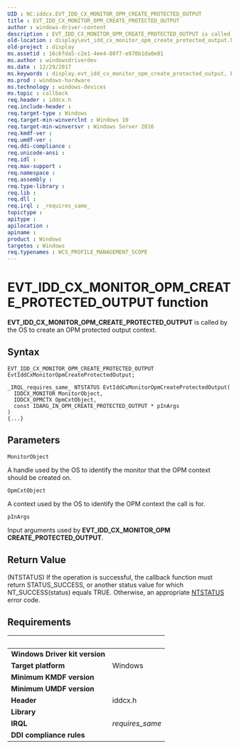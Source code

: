 ```yaml
---
UID : NC:iddcx.EVT_IDD_CX_MONITOR_OPM_CREATE_PROTECTED_OUTPUT
title : EVT_IDD_CX_MONITOR_OPM_CREATE_PROTECTED_OUTPUT
author : windows-driver-content
description : EVT_IDD_CX_MONITOR_OPM_CREATE_PROTECTED_OUTPUT is called by the OS to create an OPM protected output context.
old-location : display\evt_idd_cx_monitor_opm_create_protected_output.htm
old-project : display
ms.assetid : 16c6fda5-c2e1-4ee4-80f7-e970b1da0e01
ms.author : windowsdriverdev
ms.date : 12/29/2017
ms.keywords : display.evt_idd_cx_monitor_opm_create_protected_output, EvtIddCxMonitorOpmCreateProtectedOutput callback function [Display Devices], EvtIddCxMonitorOpmCreateProtectedOutput, EVT_IDD_CX_MONITOR_OPM_CREATE_PROTECTED_OUTPUT, EVT_IDD_CX_MONITOR_OPM_CREATE_PROTECTED_OUTPUT, iddcx/EvtIddCxMonitorOpmCreateProtectedOutput, PFN_IDD_CX_MONITOR_OPM_CREATE_PROTECTED_OUTPUT callback function pointer [Display Devices], PFN_IDD_CX_MONITOR_OPM_CREATE_PROTECTED_OUTPUT
ms.prod : windows-hardware
ms.technology : windows-devices
ms.topic : callback
req.header : iddcx.h
req.include-header : 
req.target-type : Windows
req.target-min-winverclnt : Windows 10
req.target-min-winversvr : Windows Server 2016
req.kmdf-ver : 
req.umdf-ver : 
req.ddi-compliance : 
req.unicode-ansi : 
req.idl : 
req.max-support : 
req.namespace : 
req.assembly : 
req.type-library : 
req.lib : 
req.dll : 
req.irql : _requires_same_
topictype : 
apitype : 
apilocation : 
apiname : 
product : Windows
targetos : Windows
req.typenames : WCS_PROFILE_MANAGEMENT_SCOPE
---
```



# EVT_IDD_CX_MONITOR_OPM_CREATE_PROTECTED_OUTPUT function
<b>EVT_IDD_CX_MONITOR_OPM_CREATE_PROTECTED_OUTPUT</b> is called by the OS to create an OPM protected output context.

## Syntax

```
EVT_IDD_CX_MONITOR_OPM_CREATE_PROTECTED_OUTPUT EvtIddCxMonitorOpmCreateProtectedOutput;

_IRQL_requires_same_ NTSTATUS EvtIddCxMonitorOpmCreateProtectedOutput(
  IDDCX_MONITOR MonitorObject,
  IDDCX_OPMCTX OpmCxtObject,
  const IDARG_IN_OPM_CREATE_PROTECTED_OUTPUT * pInArgs
)
{...}
```

## Parameters

`MonitorObject`

A handle used by the OS to identify the monitor that the OPM context should be created on.

`OpmCxtObject`

A context used by the OS to identify the OPM context the call is for.

`pInArgs`

Input arguments used by <b>EVT_IDD_CX_MONITOR_OPM CREATE_PROTECTED_OUTPUT</b>.


## Return Value

(NTSTATUS) If the operation is successful, the callback function must return STATUS_SUCCESS, or another status value for which NT_SUCCESS(status) equals TRUE. Otherwise, an appropriate <a href="https://msdn.microsoft.com/7792201b-63bb-4db5-803d-2af02893d505">NTSTATUS</a> error code.


## Requirements
| &nbsp; | &nbsp; |
| ---- |:---- |
| **Windows Driver kit version** |  |
| **Target platform** | Windows |
| **Minimum KMDF version** |  |
| **Minimum UMDF version** |  |
| **Header** | iddcx.h |
| **Library** |  |
| **IRQL** | _requires_same_ |
| **DDI compliance rules** |  |